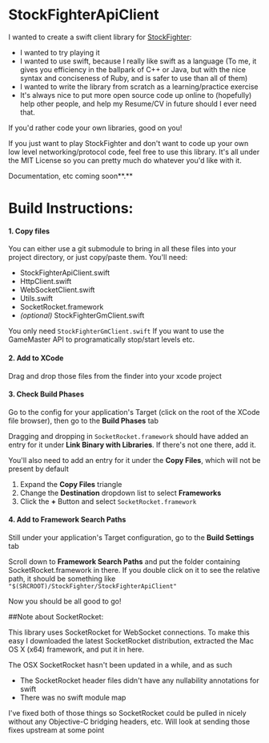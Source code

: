 # StockFighterApiClient
I wanted to create a swift client library for [StockFighter](https://www.stockfighter.io/ui/account):

- I wanted to try playing it
- I wanted to use swift, because I really like swift as a language (To me, it gives you efficiency in the ballpark of C++ or Java, but with the nice syntax and conciseness of Ruby, and is safer to use than all of them)
- I wanted to write the library from scratch as a learning/practice exercise
- It's always nice to put more open source code up online to (hopefully) help other people, and help my Resume/CV in future should I ever need that.

If you'd rather code your own libraries, good on you!

If you just want to play StockFighter and don't want to code up your own low level networking/protocol code, feel free to use this library.
It's all under the MIT License so you can pretty much do whatever you'd like with it.

Documentation, etc coming soon**.**

# Build Instructions:

#### 1. Copy files
You can either use a git submodule to bring in all these files into your project directory, or just copy/paste them.
You'll need:

 - StockFighterApiClient.swift
 - HttpClient.swift
 - WebSocketClient.swift
 - Utils.swift
 - SocketRocket.framework
 - *(optional)* StockFighterGmClient.swift
 
You only need `StockFighterGmClient.swift` If you want to use the GameMaster API to programatically stop/start levels etc.

#### 2. Add to XCode
Drag and drop those files from the finder into your xcode project

#### 3. Check Build Phases
Go to the config for your application's Target (click on the root of the XCode file browser), then go to the **Build Phases** tab

Dragging and dropping in `SocketRocket.framework` should have added an entry for it under **Link Binary with Libraries**.
If there's not one there, add it.

You'll also need to add an entry for it under the **Copy Files**, which will not be present by default

1. Expand the **Copy Files** triangle
2. Change the **Destination** dropdown list to select **Frameworks**
3. Click the **+** Button and select `SocketRocket.framework`

#### 4. Add to Framework Search Paths
Still under your application's Target configuration, go to the **Build Settings** tab

Scroll down to **Framework Search Paths** and put the folder containing SocketRocket.framework in there.
If you double click on it to see the relative path, it should be something like ``"$(SRCROOT)/StockFighter/StockFighterApiClient"``

Now you should be all good to go!

##Note about SocketRocket:

This library uses SocketRocket for WebSocket connections. To make this easy I downloaded the latest
SocketRocket distribution, extracted the Mac OS X (x64) framework, and put it in here.

The OSX SocketRocket hasn't been updated in a while, and as such
 - The SocketRocket header files didn't have any nullability annotations for swift
 - There was no swift module map
 
I've fixed both of those things so SocketRocket could be pulled in nicely without any Objective-C bridging headers, etc.
Will look at sending those fixes upstream at some point
